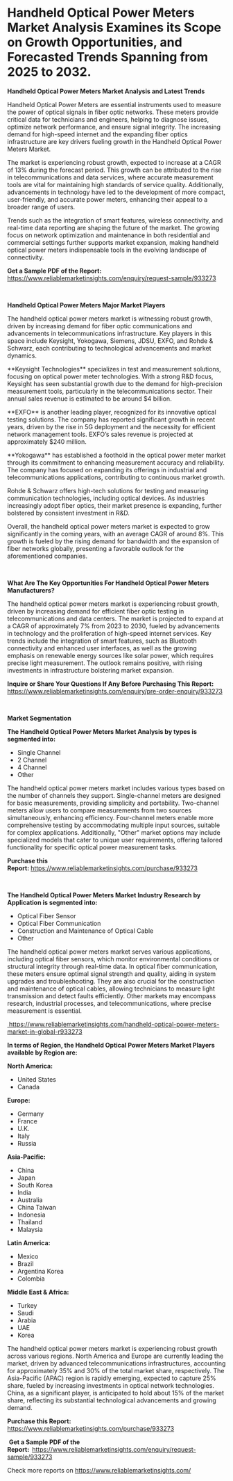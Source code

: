 <p><h1>Handheld Optical Power Meters Market Analysis Examines its Scope on Growth Opportunities, and Forecasted Trends Spanning from 2025 to 2032.</h1></p><p><strong>Handheld Optical Power Meters Market Analysis and Latest Trends</strong></p>
<p><p>Handheld Optical Power Meters are essential instruments used to measure the power of optical signals in fiber optic networks. These meters provide critical data for technicians and engineers, helping to diagnose issues, optimize network performance, and ensure signal integrity. The increasing demand for high-speed internet and the expanding fiber optics infrastructure are key drivers fueling growth in the Handheld Optical Power Meters Market.</p><p>The market is experiencing robust growth, expected to increase at a CAGR of 13% during the forecast period. This growth can be attributed to the rise in telecommunications and data services, where accurate measurement tools are vital for maintaining high standards of service quality. Additionally, advancements in technology have led to the development of more compact, user-friendly, and accurate power meters, enhancing their appeal to a broader range of users. </p><p>Trends such as the integration of smart features, wireless connectivity, and real-time data reporting are shaping the future of the market. The growing focus on network optimization and maintenance in both residential and commercial settings further supports market expansion, making handheld optical power meters indispensable tools in the evolving landscape of connectivity.</p></p>
<p><strong>Get a Sample PDF of the Report:&nbsp;</strong> <a href="https://www.reliablemarketinsights.com/enquiry/request-sample/933273?utm_campaign=3511&utm_medium=2&utm_source=Github&utm_content=ia&utm_term=21032025&utm_id=handheld-optical-power-meters">https://www.reliablemarketinsights.com/enquiry/request-sample/933273</a></p>
<p>&nbsp;</p>
<p><strong>Handheld Optical Power Meters Major Market Players</strong></p>
<p><p>The handheld optical power meters market is witnessing robust growth, driven by increasing demand for fiber optic communications and advancements in telecommunications infrastructure. Key players in this space include Keysight, Yokogawa, Siemens, JDSU, EXFO, and Rohde & Schwarz, each contributing to technological advancements and market dynamics.</p><p>**Keysight Technologies** specializes in test and measurement solutions, focusing on optical power meter technologies. With a strong R&D focus, Keysight has seen substantial growth due to the demand for high-precision measurement tools, particularly in the telecommunications sector. Their annual sales revenue is estimated to be around $4 billion.</p><p>**EXFO** is another leading player, recognized for its innovative optical testing solutions. The company has reported significant growth in recent years, driven by the rise in 5G deployment and the necessity for efficient network management tools. EXFO’s sales revenue is projected at approximately $240 million.</p><p>**Yokogawa** has established a foothold in the optical power meter market through its commitment to enhancing measurement accuracy and reliability. The company has focused on expanding its offerings in industrial and telecommunications applications, contributing to continuous market growth.</p><p>Rohde & Schwarz offers high-tech solutions for testing and measuring communication technologies, including optical devices. As industries increasingly adopt fiber optics, their market presence is expanding, further bolstered by consistent investment in R&D.</p><p>Overall, the handheld optical power meters market is expected to grow significantly in the coming years, with an average CAGR of around 8%. This growth is fueled by the rising demand for bandwidth and the expansion of fiber networks globally, presenting a favorable outlook for the aforementioned companies.</p></p>
<p>&nbsp;</p>
<p><strong>What Are The Key Opportunities For Handheld Optical Power Meters Manufacturers?</strong></p>
<p><p>The handheld optical power meters market is experiencing robust growth, driven by increasing demand for efficient fiber optic testing in telecommunications and data centers. The market is projected to expand at a CAGR of approximately 7% from 2023 to 2030, fueled by advancements in technology and the proliferation of high-speed internet services. Key trends include the integration of smart features, such as Bluetooth connectivity and enhanced user interfaces, as well as the growing emphasis on renewable energy sources like solar power, which requires precise light measurement. The outlook remains positive, with rising investments in infrastructure bolstering market expansion.</p></p>
<p><strong>Inquire or Share Your Questions If Any Before Purchasing This Report:</strong> <a href="https://www.reliablemarketinsights.com/enquiry/pre-order-enquiry/933273?utm_campaign=3511&utm_medium=2&utm_source=Github&utm_content=ia&utm_term=21032025&utm_id=handheld-optical-power-meters">https://www.reliablemarketinsights.com/enquiry/pre-order-enquiry/933273</a></p>
<p>&nbsp;</p>
<p><strong>Market Segmentation</strong></p>
<p><strong>The Handheld Optical Power Meters Market Analysis by types is segmented into:</strong></p>
<p><ul><li>Single Channel</li><li>2 Channel</li><li>4 Channel</li><li>Other</li></ul></p>
<p><p>The handheld optical power meters market includes various types based on the number of channels they support. Single-channel meters are designed for basic measurements, providing simplicity and portability. Two-channel meters allow users to compare measurements from two sources simultaneously, enhancing efficiency. Four-channel meters enable more comprehensive testing by accommodating multiple input sources, suitable for complex applications. Additionally, "Other" market options may include specialized models that cater to unique user requirements, offering tailored functionality for specific optical power measurement tasks.</p></p>
<p><strong>Purchase this Report:&nbsp;</strong><a href="https://www.reliablemarketinsights.com/purchase/933273?utm_campaign=3511&utm_medium=2&utm_source=Github&utm_content=ia&utm_term=21032025&utm_id=handheld-optical-power-meters">https://www.reliablemarketinsights.com/purchase/933273</a></p>
<p>&nbsp;</p>
<p><strong>The Handheld Optical Power Meters Market Industry Research by Application is segmented into:</strong></p>
<p><ul><li>Optical Fiber Sensor</li><li>Optical Fiber Communication</li><li>Construction and Maintenance of Optical Cable</li><li>Other</li></ul></p>
<p><p>The handheld optical power meters market serves various applications, including optical fiber sensors, which monitor environmental conditions or structural integrity through real-time data. In optical fiber communication, these meters ensure optimal signal strength and quality, aiding in system upgrades and troubleshooting. They are also crucial for the construction and maintenance of optical cables, allowing technicians to measure light transmission and detect faults efficiently. Other markets may encompass research, industrial processes, and telecommunications, where precise measurement is essential.</p></p>
<p><a href="https://www.reliablemarketinsights.com/handheld-optical-power-meters-market-in-global-r933273?utm_campaign=3511&utm_medium=2&utm_source=Github&utm_content=ia&utm_term=21032025&utm_id=handheld-optical-power-meters">&nbsp;https://www.reliablemarketinsights.com/handheld-optical-power-meters-market-in-global-r933273</a></p>
<p><strong>In terms of Region, the Handheld Optical Power Meters Market Players available by Region are:</strong></p>
<p>
    <p> <strong> North America: </strong>
        <ul>
            <li>United States</li>
            <li>Canada</li>
        </ul>
        </p> 
    <p> <strong> Europe: </strong>
        <ul>
            <li>Germany</li>
            <li>France</li>
            <li>U.K.</li>
            <li>Italy</li>
            <li>Russia</li>
        </ul>
        </p> 
    <p> <strong> Asia-Pacific: </strong>
        <ul>
            <li>China</li>
            <li>Japan</li>
            <li>South Korea</li>
            <li>India</li>
            <li>Australia</li>
            <li>China Taiwan</li>
            <li>Indonesia</li>
            <li>Thailand</li>
            <li>Malaysia</li>
        </ul>
        </p> 
    <p> <strong> Latin America: </strong>
        <ul>
            <li>Mexico</li>
            <li>Brazil</li>
            <li>Argentina Korea</li>
            <li>Colombia</li>
        </ul>
        </p> 
    <p> <strong> Middle East & Africa: </strong>
        <ul>
            <li>Turkey</li>
            <li>Saudi</li>
            <li>Arabia</li>
            <li>UAE</li>
            <li>Korea</li>
        </ul>
    </p>
    </p>
<p><p>The handheld optical power meters market is experiencing robust growth across various regions. North America and Europe are currently leading the market, driven by advanced telecommunications infrastructures, accounting for approximately 35% and 30% of the total market share, respectively. The Asia-Pacific (APAC) region is rapidly emerging, expected to capture 25% share, fueled by increasing investments in optical network technologies. China, as a significant player, is anticipated to hold about 15% of the market share, reflecting its substantial technological advancements and growing demand.</p></p>
<p><strong>Purchase this Report: </strong><a href="https://www.reliablemarketinsights.com/purchase/933273?utm_campaign=3511&utm_medium=2&utm_source=Github&utm_content=ia&utm_term=21032025&utm_id=handheld-optical-power-meters">https://www.reliablemarketinsights.com/purchase/933273</a></p>
<p>&nbsp;<strong>Get a Sample PDF of the Report:&nbsp;&nbsp;</strong><a href="https://www.reliablemarketinsights.com/enquiry/request-sample/933273?utm_campaign=3511&utm_medium=2&utm_source=Github&utm_content=ia&utm_term=21032025&utm_id=handheld-optical-power-meters">https://www.reliablemarketinsights.com/enquiry/request-sample/933273</a></p>
<p><strong></strong></p>
<p>Check more reports on <a href="https://www.reliablemarketinsights.com/?utm_campaign=3511&utm_medium=2&utm_source=Github&utm_content=ia&utm_term=21032025&utm_id=handheld-optical-power-meters">https://www.reliablemarketinsights.com/</a></p>